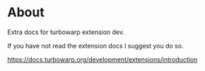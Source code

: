 # About
Extra docs for turbowarp extension dev.

If you have not read the extension docs I suggest you do so.

https://docs.turbowarp.org/development/extensions/introduction
